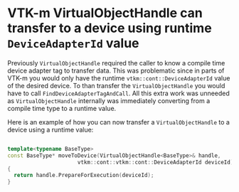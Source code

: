# VTK-m VirtualObjectHandle can transfer to a device using runtime `DeviceAdapterId` value

Previously `VirtualObjectHandle` required the caller to know a compile time device adapter tag to 
transfer data. This was problematic since in parts of VTK-m you would only have the runtime
`vtkm::cont::DeviceAdapterId` value of the desired device. To than transfer the 
`VirtualObjectHandle` you would have to call `FindDeviceAdapterTagAndCall`. All this extra
work was unneeded as `VirtualObjectHandle` internally was immediately converting from
a compile time type to a runtime value.


Here is an example of how you can now transfer a `VirtualObjectHandle` to a device using
a runtime value:
```cpp

template<typename BaseType>
const BaseType* moveToDevice(VirtualObjectHandle<BaseType>& handle,
                      vtkm::cont::vtkm::cont::DeviceAdapterId deviceId)
{
  return handle.PrepareForExecution(deviceId);
}
```
